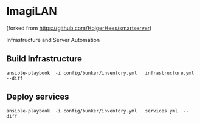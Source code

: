 # ImagiLAN

(forked from https://github.com/HolgerHees/smartserver)

Infrastructure and Server Automation

## Build Infrastructure

`ansible-playbook  -i config/bunker/inventory.yml   infrastructure.yml  --diff` 

## Deploy services

`ansible-playbook  -i config/bunker/inventory.yml   services.yml  --diff`
